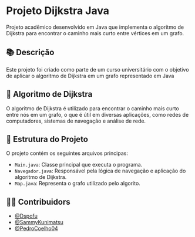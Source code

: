 # Projeto Dijkstra Java

Projeto acadêmico desenvolvido em Java que implementa o algoritmo de Dijkstra para encontrar o caminho mais curto entre vértices em um grafo.

## 📚 Descrição
Este projeto foi criado como parte de um curso universitário com o objetivo de aplicar o algoritmo de Dijkstra em um grafo representado em Java

## 🧠 Algoritmo de Dijkstra
O algoritmo de Dijkstra é utilizado para encontrar o caminho mais curto entre nós em um grafo, o que é útil em diversas aplicações, como redes de computadores, sistemas de navegação e análise de rede.

## 📁 Estrutura do Projeto

O projeto contém os seguintes arquivos principas:

- `Main.java`: Classe principal que executa o programa.
- `Navegador.java`: Responsável pela lógica de navegação e aplicação do algoritmo de Dijkstra.
- `Map.java`: Representa o grafo utilizado pelo algorito.

## 🧑‍💻 Contribuidors

- [@Dspofu](https://github.com/Dspofu)
- [@SammyKunimatsu](https://github.com/SammyKunimatsu)
- [@PedroCoelho04](https://github.com/pedrocoelho04)